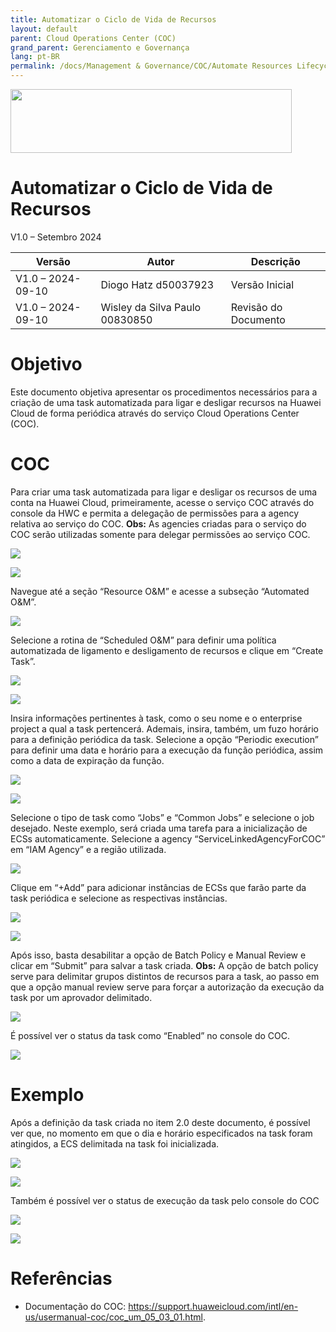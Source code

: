 ```yaml
---
title: Automatizar o Ciclo de Vida de Recursos
layout: default
parent: Cloud Operations Center (COC)
grand_parent: Gerenciamento e Governança
lang: pt-BR
permalink: /docs/Management & Governance/COC/Automate Resources Lifecycle
---
```

<img width="450px" height="102px" src="https://console-static.huaweicloud.com/static/authui/20210202115135/public/custom/images/logo-en.svg">

# Automatizar o Ciclo de Vida de Recursos

V1.0 – Setembro 2024

| **Versão**        | **Autor**                      | **Descrição**        |
| ----------------- | ------------------------------ | -------------------- |
| V1.0 – 2024-09-10 | Diogo Hatz d50037923           | Versão Inicial       |
| V1.0 – 2024-09-10 | Wisley da Silva Paulo 00830850 | Revisão do Documento |

# Objetivo

Este documento objetiva apresentar os procedimentos necessários para a
criação de uma task automatizada para ligar e desligar recursos na
Huawei Cloud de forma periódica através do serviço Cloud Operations
Center (COC).

# COC

Para criar uma task automatizada para ligar e desligar os recursos de
uma conta na Huawei Cloud, primeiramente, acesse o serviço COC através
do console da HWC e permita a delegação de permissões para a agency
relativa ao serviço do COC. **Obs:** As agencies criadas para o serviço
do COC serão utilizadas somente para delegar permissões ao serviço COC.

![](/huaweicloud-knowledge-base/assets/images/COC-Automate-Resources-Lifecycle/media/image3.png)

![](/huaweicloud-knowledge-base/assets/images/COC-Automate-Resources-Lifecycle/media/image4.png)

Navegue até a seção “Resource O\&M” e acesse a subseção “Automated
O\&M”.

![](/huaweicloud-knowledge-base/assets/images/COC-Automate-Resources-Lifecycle/media/image5.png)

Selecione a rotina de “Scheduled O\&M” para definir uma política
automatizada de ligamento e desligamento de recursos e clique em “Create
Task”.

![](/huaweicloud-knowledge-base/assets/images/COC-Automate-Resources-Lifecycle/media/image6.png)

![](/huaweicloud-knowledge-base/assets/images/COC-Automate-Resources-Lifecycle/media/image7.png)

Insira informações pertinentes à task, como o seu nome e o enterprise
project a qual a task pertencerá. Ademais, insira, também, um fuzo
horário para a definição periódica da task. Selecione a opção “Periodic
execution” para definir uma data e horário para a execução da função
periódica, assim como a data de expiração da função.

![](/huaweicloud-knowledge-base/assets/images/COC-Automate-Resources-Lifecycle/media/image8.png)

![](/huaweicloud-knowledge-base/assets/images/COC-Automate-Resources-Lifecycle/media/image9.png)

Selecione o tipo de task como “Jobs” e “Common Jobs” e selecione o job
desejado. Neste exemplo, será criada uma tarefa para a inicialização de
ECSs automaticamente. Selecione a agency “ServiceLinkedAgencyForCOC” em
“IAM Agency” e a região utilizada.

![](/huaweicloud-knowledge-base/assets/images/COC-Automate-Resources-Lifecycle/media/image10.png)

Clique em “+Add” para adicionar instâncias de ECSs que farão parte da
task periódica e selecione as respectivas instâncias.

![](/huaweicloud-knowledge-base/assets/images/COC-Automate-Resources-Lifecycle/media/image11.png)

![](/huaweicloud-knowledge-base/assets/images/COC-Automate-Resources-Lifecycle/media/image12.png)

Após isso, basta desabilitar a opção de Batch Policy e Manual Review e
clicar em “Submit” para salvar a task criada. **Obs:** A opção de batch
policy serve para delimitar grupos distintos de recursos para a task, ao
passo em que a opção manual review serve para forçar a autorização da
execução da task por um aprovador delimitado.

![](/huaweicloud-knowledge-base/assets/images/COC-Automate-Resources-Lifecycle/media/image13.png)

É possível ver o status da task como “Enabled” no console do COC.

![](/huaweicloud-knowledge-base/assets/images/COC-Automate-Resources-Lifecycle/media/image14.png)

# Exemplo

Após a definição da task criada no item 2.0 deste documento, é possível
ver que, no momento em que o dia e horário especificados na task foram
atingidos, a ECS delimitada na task foi inicializada.

![](/huaweicloud-knowledge-base/assets/images/COC-Automate-Resources-Lifecycle/media/image15.png)

![](/huaweicloud-knowledge-base/assets/images/COC-Automate-Resources-Lifecycle/media/image16.png)

Também é possível ver o status de execução da task pelo console do COC

![](/huaweicloud-knowledge-base/assets/images/COC-Automate-Resources-Lifecycle/media/image17.png)

![](/huaweicloud-knowledge-base/assets/images/COC-Automate-Resources-Lifecycle/media/image18.png)

# Referências

  - Documentação do COC:
    <https://support.huaweicloud.com/intl/en-us/usermanual-coc/coc_um_05_03_01.html>.
